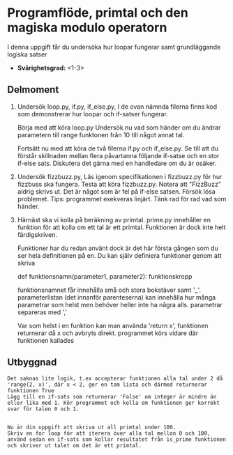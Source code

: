 # Programflöde, primtal och den magiska modulo operatorn

I denna uppgift får du undersöka hur loopar fungerar samt grundläggande logiska satser

- **Svårighetsgrad:** <1-3>

## Delmoment

1. Undersök loop.py, if.py, if_else.py,
	I de ovan nämnda filerna finns kod som demonstrerar hur loopar och if-satser fungerar.
	
	Börja med att köra loop.py
	Undersök nu vad som händer om du ändrar parametern till range funktonen från 10 till något annat tal.

	Fortsätt nu med att köra de två filerna if.py och if_else.py.
	Se till att du förstår skillnaden mellan flera påvartanna följande if-satse och en stor if-else sats.
	Diskutera det gärna med en handledare om du är osäker.
	
2. Undersök fizzbuzz.py,
	Läs igenom specifikationen i fizzbuzz.py för hur fizzbuss ska fungera.
	Testa att köra fizzbuzz.py. Notera att "FizzBuzz" aldrig skrivs ut.
	Det är något som är fel på if-else satsen. Försök lösa problemet.
	Tips: programmet exekveras linjärt. Tänk rad för rad vad som händer.

3. Härnäst ska vi kolla på beräkning av primtal.
	prime.py innehåller en funktion för att kolla om ett tal är ett primtal. Funktionen är dock inte helt färdigskriven.


	Funktioner har du redan använt dock är det här första gången som du ser hela definitionen på en.
	Du kan själv definiera funktioner genom att skriva

	def funktionsnamn(parameter1, parameter2):
		funktionskropp

	funktionsnamnet får innehålla små och stora bokstäver samt '_'.
	parameterlistan (det innanför parenteserna) kan innehålla hur många parametrar som helst men behöver heller inte ha några alls. parametrar separeras med ','
	
	Var som helst i en funktion kan man använda 'return x', funktionen returnerar då x och avbryts direkt. programmet körs vidare där funktionen kallades

## Utbyggnad

	Det saknas lite logik, t.ex accepterar funktionen alla tal under 2 då 'range(2, x)', där x < 2, ger en tom lista och därmed returnerar funktionen True
	Lägg till en if-sats som returnerar 'False' om integer är mindre än eller lika med 1. Kör programmet och kolla om funktionen ger korrekt svar för talen 0 och 1.


	Nu är din uppgift att skriva ut all primtal under 100.
	Skriv en for loop för att iterera över alla tal mellon 0 och 100,
	använd sedan en if-sats som kollar resultatet från is_prime funktionen och skriver ut talet om det är ett primtal.
